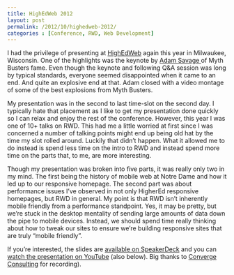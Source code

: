 ```yaml
---
title: HighEdWeb 2012
layout: post
permalink: /2012/10/highedweb-2012/
categories : [Conference, RWD, Web Development]
---
```

I had the privilege of presenting at [HighEdWeb][1] again this year in Milwaukee, Wisconsin. One of the highlights was the keynote by [Adam Savage ][2]of Myth Busters fame. Even though the keynote and following Q&A session was long by typical standards, everyone seemed disappointed when it came to an end. And quite an explosive end at that. Adam closed with a video montage of some of the best explosions from Myth Busters.
<!-- more -->
My presentation was in the second to last time-slot on the second day. I typically hate that placement as I like to get my presentation done quickly so I can relax and enjoy the rest of the conference. However, this year I was one of 10+ talks on RWD. This had me a little worried at first since I was concerned a number of talking points might end up being old hat by the time my slot rolled around. Luckily that didn’t happen. What it allowed me to do instead is spend less time on the intro to RWD and instead spend more time on the parts that, to me, are more interesting.

Though my presentation was broken into five parts, it was really only two in my mind. The first being the history of mobile web at Notre Dame and how it led up to our responsive homepage. The second part was about performance issues I’ve observed in not only HigherEd responsive homepages, but RWD in general. My point is that RWD isn’t inherently mobile friendly from a performance standpoint. Yes, it may be pretty, but we’re stuck in the desktop mentality of sending large amounts of data down the pipe to mobile devices. Instead, we should spend time really thinking about how to tweak our sites to ensure we’re building responsive sites that are truly “mobile friendly”.

If you’re interested, the slides are [available on SpeakerDeck][3] and you can [watch the presentation on YouTube][4] (also below). Big thanks to [Converge Consulting][5] for recording).

<script async class="speakerdeck-embed" data-id="5077046a9d11650002062f3c" data-ratio="1.6" src="//speakerdeck.com/assets/embed.js"></script>

 [1]: http://2012.highedweb.org/
 [2]: https://twitter.com/donttrythis
 [3]: http://bit.ly/heweb12-uad11
 [4]: https://www.youtube.com/watch?v=1E6LGHcbpR0
 [5]: http://www.convergeconsulting.org/